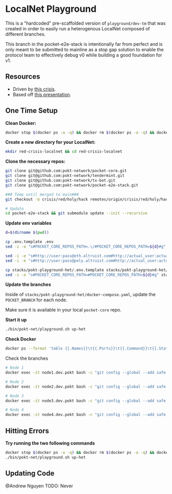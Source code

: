 # LocalNet Playground

This is a "hardcoded" pre-scaffolded version of `playground/dev-tm` that was created in order to easily run a heterogenous LocalNet composed of different branches.

This branch in the pocket-e2e-stack is intentionally far from perfect and is only meant to be submitted to mainline as a stop gap solution to enable the protocol team to effectively debug v0 while building a good foundation for v1.

## Resources

- Driven by [this crisis](https://www.notion.so/2022-04-15-a57d7f3cf9404757834a40261464b77c).
- Based off [this presentation](https://docs.google.com/presentation/d/1mk0XogopENCI_4WXXvSYm1_DG8EhRLIpwpZQNIA5vqM/edit#slide=id.g1067626419f_0_48).

## One Time Setup

**Clean Docker:**

```bash
docker stop $(docker ps -a -q) && docker rm $(docker ps -a -q) && docker rmi $(docker images -q) && docker volume rm $(docker volume ls -q)
```

**Create a new directory for your LocalNet:**

```bash
mkdir red-crisis-localnet && cd red-crisis-localnet
```

**Clone the necessary repos:**

```bash
git clone git@github.com:pokt-network/pocket-core.git
git clone git@github.com:pokt-network/tendermint.git
git clone git@github.com:pokt-network/tx-bot.git
git clone git@github.com:pokt-network/pocket-e2e-stack.git

### Temp until merged to main###
git checkout -b crisis/red/holy/hack remotes/origin/crisis/red/holy/hack

# Update
cd pocket-e2e-stack && git submodule update --init --recursive
```

**Update env variables**

```bash
d=$(dirname $(pwd))

cp .env.template .env
sed -i -e "s#POCKET_CORE_REPOS_PATH=.\/#POCKET_CORE_REPOS_PATH=${d}#g" .env

sed -i -e "s#http://user:pass@eth.altruist.com#http://actual_user:actual_pass@eth.actual_altruist.com#g" .env
sed -i -e "s#http://user:pass@poly.altruist.com#http://actual_user:actual_pass@poly.actual_altruist.com#g" .env

cp stacks/pokt-playground-het/.env.template stacks/pokt-playground-het/.env
sed -i -e "s#POCKET_CORE_REPOS_PATH=#POCKET_CORE_REPOS_PATH=${d}#g" stacks/pokt-playground-het/.env
```

**Update the branches**

Inside of `stacks/pokt-playground-het/docker-compose.yaml`, update the `POCKET_BRANCH` for each node.

Make sure it is available in your local `pocket-core` repo.

**Start it up**

```bash
./bin/pokt-net/playground.sh up-het
```

**Check Docker**

```bash
docker ps --format 'table {{.Names}}\t{{.Ports}}\t{{.Command}}\t{{.Status}}’
```

Check the branches

```bash
# Node 1
docker exec -it node1.dev.pokt bash -c "git config --global --add safe.directory /go/src/github.com/pokt-network/pocket-core && git --git-dir /go/src/github.com/pokt-network/pocket-core/.git branch"

# Node 2
docker exec -it node2.dev.pokt bash -c "git config --global --add safe.directory /go/src/github.com/pokt-network/pocket-core && git --git-dir /go/src/github.com/pokt-network/pocket-core/.git branch"

# Node 3
docker exec -it node3.dev.pokt bash -c "git config --global --add safe.directory /go/src/github.com/pokt-network/pocket-core && git --git-dir /go/src/github.com/pokt-network/pocket-core/.git branch"

# Node 4
docker exec -it node4.dev.pokt bash -c "git config --global --add safe.directory /go/src/github.com/pokt-network/pocket-core && git --git-dir /go/src/github.com/pokt-network/pocket-core/.git branch"
```

## Hitting Errors

**Try running the two following commands**

```bash
docker stop $(docker ps -a -q) && docker rm $(docker ps -a -q) && docker rmi $(docker images -q) && docker volume rm $(docker volume ls -q)
./bin/pokt-net/playground.sh up-het
```

## Updating Code

@Andrew Nguyen TODO: Never

